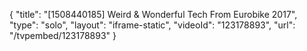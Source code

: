 {
    "title": "[1508440185] Weird & Wonderful Tech From Eurobike 2017",
    "type": "solo",
    "layout": "iframe-static",
    "videoId": "123178893",
    "url": "\/tvpembed\/123178893"
}